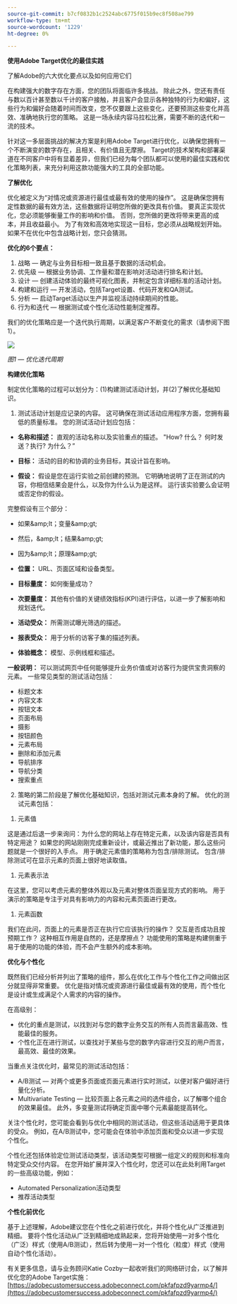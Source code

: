 ```yaml
---
source-git-commit: b7cf0832b1c2524abc6775f015b9ec8f508ae799
workflow-type: tm+mt
source-wordcount: '1229'
ht-degree: 0%

---
```

**使用Adobe Target优化的最佳实践**

了解Adobe的六大优化要点以及如何应用它们

在构建强大的数字存在方面，您的团队将面临许多挑战。 除此之外，您还有责任与数以百计甚至数以千计的客户接触，并且客户会显示各种独特的行为和偏好，这些行为和偏好会随着时间而改变，您不仅要跟上这些变化，还要预测这些变化并高效、准确地执行您的策略。 这是一场永续内容马拉松比赛，需要不断的迭代和一流的技术。

针对这一多层面挑战的解决方案是利用Adobe Target进行优化，以确保您拥有一个不断演变的数字存在，且相关、有价值且无摩擦。 Target的技术架构和部署渠道在不同客户中将有显着差异，但我们已经为每个团队都可以使用的最佳实践和优化策略列表，来充分利用这款功能强大的工具的全部功能。

**了解优化**

优化被定义为“对情况或资源进行最佳或最有效的使用的操作”。 这是确保您拥有定性数据的最有效方法，这些数据将证明您所做的更改具有价值。 要真正实现优化，您必须能够衡量工作的影响和价值。 否则，您所做的更改将带来更高的成本，并且收益最小。 为了有效和高效地实现这一目标，您必须从战略规划开始。 如果不在优化中包含战略计划，您只会猜测。

**优化的6个要点：**

1. 战略 — 确定与业务目标相一致且基于数据的活动机会。
2. 优先级 — 根据业务协调、工作量和潜在影响对活动进行排名和计划。
3. 设计 — 创建活动体验的最终可视化图表，并制定包含详细标准的活动计划。
4. 构建和运行 — 开发活动，包括Target设置、代码开发和QA测试。
5. 分析 — 启动Target活动以生产并监视活动持续期间的性能。
6. 行为和迭代 — 根据测试或个性化活动性能制定推荐。

我们的优化策略应是一个迭代执行周期，以满足客户不断变化的需求（请参阅下图1）。

![](RackMultipart20220405-4-o1jh9u_html_c1edf38d38033d75.png)

_图1 — 优化迭代周期_

**构建优化策略**

制定优化策略的过程可以划分为：(1)构建测试活动计划，并(2)了解优化基础知识。

1) 测试活动计划是应记录的内容。 这可确保在测试活动应用程序方面，您拥有最低的质量标准。 您的测试活动计划应包括：

- **名称和描述：** 直观的活动名称以及实验重点的描述。 &quot;How? 什么？ 何时发送？执行? 为什么？”

- **目标：** 活动的目的和协调的业务目标，其设计旨在影响。
- **假设：** 假设是您在运行实验之前创建的预测。 它明确地说明了正在测试的内容，你相信结果会是什么，以及你为什么认为是这样。 运行该实验要么会证明或否定你的假设。

完整假设有三个部分：

- 如果\&amp;lt；变量\&amp;gt;
- 然后，\&amp;lt；结果\&amp;gt;
- 因为\&amp;lt；原理\&amp;gt;

- **位置：** URL、页面区域和设备类型。
- **目标量度：** 如何衡量成功？
- **次要量度：** 其他有价值的关键绩效指标(KPI)进行评估，以进一步了解影响和规划迭代。
- **活动受众：** 所需测试曝光筛选的描述。
- **报表受众：** 用于分析的访客子集的描述列表。
- **体验概念：** 模型、示例线框和描述。

**一般说明：** 可以测试网页中任何能够提升业务价值或对访客行为提供宝贵洞察的元素。 一些常见类型的测试活动包括：

- 标题文本
- 内容文本
- 按钮文本
- 页面布局
- 摄影
- 按钮颜色
- 元素布局
- 删除和添加元素
- 导航排序
- 导航分类
- 搜索重点

2) 策略的第二阶段是了解优化基础知识，包括对测试元素本身的了解。 优化的测试元素包括：

1. 元素值

这是通过后退一步来询问：为什么您的网站上存在特定元素，以及该内容是否具有特定用途？ 如果您的网站刚刚完成重新设计，或最近推出了新功能，那么这些问题就是一个很好的入手点。 用于确定元素值的策略称为包含/排除测试。 包含/排除测试可在显示元素的页面上很好地读取值。

1. 元素表示法

在这里，您可以考虑元素的整体外观以及元素对整体页面呈现方式的影响。 用于演示的策略是专注于对具有影响力的内容和元素页面进行更改。

1. 元素函数

我们在此问，页面上的元素是否正在执行它应该执行的操作？ 交互是否成功且按预期工作？ 这种相互作用是自然的，还是摩擦点？ 功能使用的策略是构建侧重于易于使用的功能的体验，而不会产生额外的成本影响。

**优化与个性化**

既然我们已经分析并列出了策略的组件，那么在优化工作与个性化工作之间做出区分就显得非常重要。 优化是指对情况或资源进行最佳或最有效的使用，而个性化是设计或生成满足个人需求的内容的操作。

在高级别：

- 优化的重点是测试，以找到对与您的数字业务交互的所有人员而言最高效、性能最佳的服务。
- 个性化正在进行测试，以查找对于某些与您的数字内容进行交互的用户而言，最高效、最佳的效果。

当重点关注优化时，最常见的测试活动包括：

- A/B测试 — 对两个或更多页面或页面元素进行实时测试，以便对客户偏好进行量化分析。
- Multivariate Testing — 比较页面上各元素之间的选件组合，以了解哪个组合的效果最佳。 此外，多变量测试将确定页面中哪个元素最能提高转化。

关注个性化时，您可能会看到与优化中相同的测试活动，但这些活动适用于更具体的受众。 例如，在A/B测试中，您可能会在体验中添加页面和受众以进一步实现个性化。

个性化还包括体验定位测试活动类型，该活动类型可根据一组定义的规则和标准向特定受众交付内容。 在您开始扩展并深入个性化时，您还可以在此处利用Target的一些高级功能，例如：

- Automated Personalization活动类型
- 推荐活动类型

**个性化前优化**

基于上述理解，Adobe建议您在个性化之前进行优化，并将个性化从广泛推进到精细。 要将个性化活动从广泛到精细地成熟起来，您将开始使用一对多个性化（广泛）样式（使用A/B测试），然后转为使用一对一个性化（粒度）样式（使用自动个性化活动）。

有关更多信息，请与业务顾问Katie Cozby一起收听我们的网络研讨会，以了解并优化您的Adobe Target实施： [https://adobecustomersuccess.adobeconnect.com/pkfafpzd9yarmp4/](https://adobecustomersuccess.adobeconnect.com/pkfafpzd9yarmp4/)